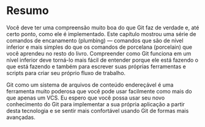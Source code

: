 # Resumo

Você deve ter uma compreensão muito boa do que Git faz de verdade e, até certo ponto, como ele é implementado. Este capítulo mostrou uma série de comandos de encanamento (plumbing) — comandos que são de nível inferior e mais simples do que os comandos de porcelana (porcelain) que você aprendeu no resto do livro. Compreender como Git funciona em um nível inferior deve torná-lo mais fácil de entender porque ele está fazendo o que está fazendo e também para escrever suas próprias ferramentas e scripts para criar seu próprio fluxo de trabalho.

Git como um sistema de arquivos de conteúdo endereçável é uma ferramenta muito poderosa que você pode usar facilmente como mais do que apenas um VCS. Eu espero que você possa usar seu novo conhecimento do Git para implementar a sua própria aplicação a partir desta tecnologia e se sentir mais confortável ​​usando Git de formas mais avançadas.

